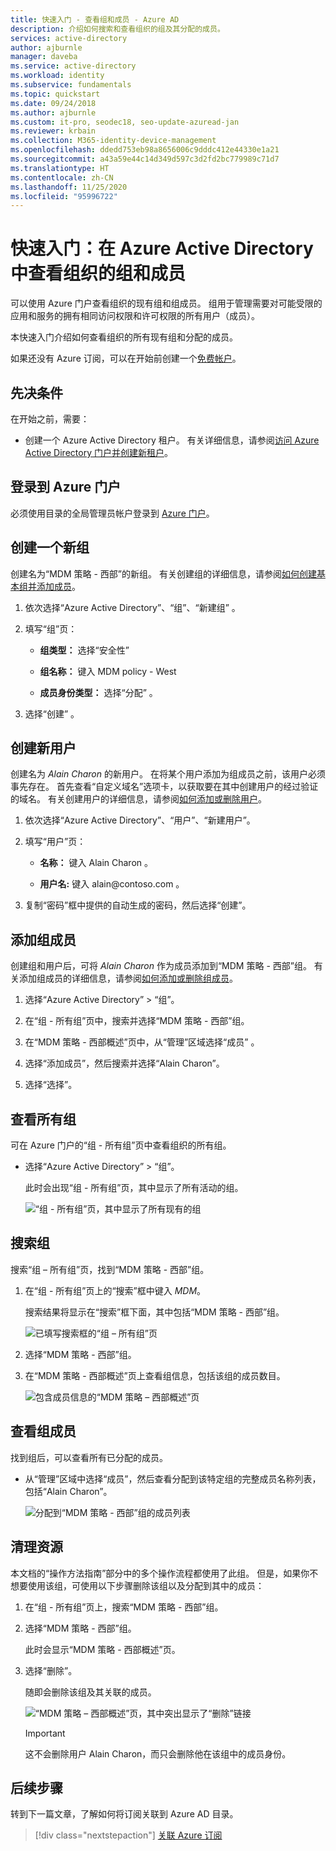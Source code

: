 ```yaml
---
title: 快速入门 - 查看组和成员 - Azure AD
description: 介绍如何搜索和查看组织的组及其分配的成员。
services: active-directory
author: ajburnle
manager: daveba
ms.service: active-directory
ms.workload: identity
ms.subservice: fundamentals
ms.topic: quickstart
ms.date: 09/24/2018
ms.author: ajburnle
ms.custom: it-pro, seodec18, seo-update-azuread-jan
ms.reviewer: krbain
ms.collection: M365-identity-device-management
ms.openlocfilehash: ddedd753eb98a8656006c9dddc412e44330e1a21
ms.sourcegitcommit: a43a59e44c14d349d597c3d2fd2bc779989c71d7
ms.translationtype: HT
ms.contentlocale: zh-CN
ms.lasthandoff: 11/25/2020
ms.locfileid: "95996722"
---
```

<!--As a brand-new Azure AD administrator, I need to view my organization’s groups along with the assigned members, so I can manage permissions to apps and services for people in my organization-->

# <a name="quickstart-view-your-organizations-groups-and-members-in-azure-active-directory"></a>快速入门：在 Azure Active Directory 中查看组织的组和成员
可以使用 Azure 门户查看组织的现有组和组成员。 组用于管理需要对可能受限的应用和服务的拥有相同访问权限和许可权限的所有用户（成员）。

本快速入门介绍如何查看组织的所有现有组和分配的成员。

如果还没有 Azure 订阅，可以在开始前创建一个[免费帐户](https://azure.microsoft.com/free/)。 

## <a name="prerequisites"></a>先决条件
在开始之前，需要：

- 创建一个 Azure Active Directory 租户。 有关详细信息，请参阅[访问 Azure Active Directory 门户并创建新租户](active-directory-access-create-new-tenant.md)。

## <a name="sign-in-to-the-azure-portal"></a>登录到 Azure 门户
必须使用目录的全局管理员帐户登录到 [Azure 门户](https://portal.azure.com/)。

## <a name="create-a-new-group"></a>创建一个新组 
创建名为“MDM 策略 - 西部”的新组。  有关创建组的详细信息，请参阅[如何创建基本组并添加成员](active-directory-groups-create-azure-portal.md)。

1. 依次选择“Azure Active Directory”、“组”、“新建组”    。

2. 填写“组”页： 
    
    - **组类型：** 选择“安全性” 
    
    - **组名称：** 键入 MDM policy - West 
    
    - **成员身份类型：** 选择“分配”  。

3. 选择“创建”  。

## <a name="create-a-new-user"></a>创建新用户
创建名为 _Alain Charon_ 的新用户。 在将某个用户添加为组成员之前，该用户必须事先存在。 首先查看“自定义域名”选项卡，以获取要在其中创建用户的经过验证的域名。 有关创建用户的详细信息，请参阅[如何添加或删除用户](add-users-azure-active-directory.md)。

1. 依次选择“Azure Active Directory”、“用户”、“新建用户”。   

2. 填写“用户”页： 

    - **名称：** 键入 Alain Charon  。

    - **用户名:** 键入 alain\@contoso.com  。

3. 复制“密码”框中提供的自动生成的密码，然后选择“创建”。  

## <a name="add-a-group-member"></a>添加组成员
创建组和用户后，可将 _Alain Charon_ 作为成员添加到“MDM 策略 - 西部”组。  有关添加组成员的详细信息，请参阅[如何添加或删除组成员](active-directory-groups-members-azure-portal.md)。

1. 选择“Azure Active Directory”   >   “组”。

2. 在“组 - 所有组”页中，搜索并选择“MDM 策略 - 西部”组。  

3. 在“MDM 策略 - 西部概述”页中，从“管理”区域选择“成员”    。

4. 选择“添加成员”，然后搜索并选择“Alain Charon”。  

5. 选择“选择”。 

## <a name="view-all-groups"></a>查看所有组
可在 Azure 门户的“组 - 所有组”页中查看组织的所有组。 

- 选择“Azure Active Directory”   >   “组”。

    此时会出现“组 - 所有组”页，其中显示了所有活动的组。 

    ![“组 - 所有组”页，其中显示了所有现有的组](media/active-directory-groups-view-azure-portal/groups-all-groups-blade-with-all-groups.png)

## <a name="search-for-the-group"></a>搜索组
搜索“组 – 所有组”页，找到“MDM 策略 - 西部”组。  

1. 在“组 - 所有组”页上的“搜索”框中键入 _MDM_。  

    搜索结果将显示在“搜索”框下面，其中包括“MDM 策略 - 西部”组。  

    ![已填写搜索框的“组 – 所有组”页](media/active-directory-groups-view-azure-portal/search-for-specific-group.png)

3. 选择“MDM 策略 - 西部”组。 

4. 在“MDM 策略 - 西部概述”页上查看组信息，包括该组的成员数目。 

    ![包含成员信息的“MDM 策略 – 西部概述”页](media/active-directory-groups-view-azure-portal/group-overview-blade.png)

## <a name="view-group-members"></a>查看组成员
找到组后，可以查看所有已分配的成员。

- 从“管理”区域中选择“成员”，然后查看分配到该特定组的完整成员名称列表，包括“Alain Charon”。   

    ![分配到“MDM 策略 - 西部”组的成员列表](media/active-directory-groups-view-azure-portal/groups-all-members.png)

## <a name="clean-up-resources"></a>清理资源
本文档的“操作方法指南”部分中的多个操作流程都使用了此组。  但是，如果你不想要使用该组，可使用以下步骤删除该组以及分配到其中的成员：

1. 在“组 - 所有组”页上，搜索“MDM 策略 - 西部”组。  

2.  选择“MDM 策略 - 西部”组。 

    此时会显示“MDM 策略 - 西部概述”页。 

3. 选择“删除”。 

    随即会删除该组及其关联的成员。

    ![“MDM 策略 – 西部概述”页，其中突出显示了“删除”链接](media/active-directory-groups-view-azure-portal/group-overview-blade-delete.png)

    >[!Important]
    >这不会删除用户 Alain Charon，而只会删除他在该组中的成员身份。

## <a name="next-steps"></a>后续步骤
转到下一篇文章，了解如何将订阅关联到 Azure AD 目录。

> [!div class="nextstepaction"]
> [关联 Azure 订阅](active-directory-how-subscriptions-associated-directory.md)
